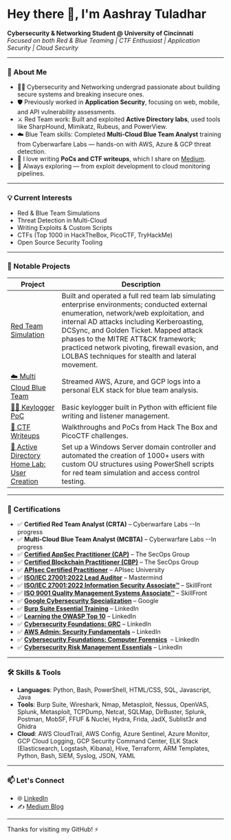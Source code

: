 # Hey there 👋, I'm Aashray Tuladhar

**Cybersecurity & Networking Student @ University of Cincinnati**  
*Focused on both Red & Blue Teaming | CTF Enthusiast | Application Security | Cloud Security*

* * *

### 🔐 About Me

- 🧑‍🎓 Cybersecurity and Networking undergrad passionate about building secure systems and breaking insecure ones.
- 🛡️ Previously worked in **Application Security**, focusing on web, mobile, and API vulnerability assessments.
- ⚔️ Red Team work: Built and exploited **Active Directory labs**, used tools like SharpHound, Mimikatz, Rubeus, and PowerView.
- ☁️ Blue Team skills: Completed **Multi-Cloud Blue Team Analyst** training from Cyberwarfare Labs — hands-on with AWS, Azure & GCP threat detection.
- 🧪 I love writing **PoCs and CTF writeups**, which I share on [Medium](https://aashraymt.medium.com/).
- 🧠 Always exploring — from exploit development to cloud monitoring pipelines.

* * *

### 💡 Current Interests

- Red & Blue Team Simulations
- Threat Detection in Multi-Cloud
- Writing Exploits & Custom Scripts
- CTFs (Top 1000 in HackTheBox, PicoCTF, TryHackMe)
- Open Source Security Tooling

* * *

### 📌 Notable Projects

| Project | Description |
| --- | --- |
| [Red Team Simulation](https://github.com/Aashray08/Red-Teaming-Simulation) | Built and operated a full red team lab simulating enterprise environments; conducted external enumeration, network/web exploitation, and internal AD attacks including Kerberoasting, DCSync, and Golden Ticket. Mapped attack phases to the MITRE ATT&CK framework; practiced network pivoting, firewall evasion, and LOLBAS techniques for stealth and lateral movement. |
| [☁️ Multi Cloud Blue Team](https://github.com/Aashray08/Multi-Cloud-Blue-Team) | Streamed AWS, Azure, and GCP logs into a personal ELK stack for blue team analysis. |
| [🕵️‍♂️ Keylogger PoC](https://github.com/Aashray08/Keylogger) | Basic keylogger built in Python with efficient file writing and listener management. |
| [🎯 CTF Writeups](https://aashraymt.medium.com/) | Walkthroughs and PoCs from Hack The Box and PicoCTF challenges. |
| [👥 Active Directory Home Lab: User Creation](https://github.com/Aashray08/AD-Lab/tree/main/) | Set up a Windows Server domain controller and automated the creation of 1000+ users with custom OU structures using PowerShell scripts for red team simulation and access control testing. |

* * *

### 🧠 Certifications

- ✅ **Certified Red Team Analyst (CRTA)** – Cyberwarfare Labs --In progress
- ✅ **Multi-Cloud Blue Team Analyst (MCBTA)** – Cyberwarfare Labs --In progress
- ✅ [**Certified AppSec Practitioner (CAP)**](https://candidate.speedexam.net/certificate.aspx?SSTATE=am4131EniU8ntjp4bO5mXa4HXsvSc1vH0s1SEM485D5vj26pLyWqo4gK0MGpA9TIkaawUO9R36sSi0p+k/7uQKBepFskYRNyPhwiBGpbqZw=) – The SecOps Group
- ✅ [**Certified Blockchain Practitioner (CBP)**](https://candidate.speedexam.net/certificate.aspx?SSTATE=am4131EniU8ntjp4bO5mXf3nVKOFfo1YbVsctdK6d8aZHloG3/ToVT4xs/+mDJER9MyTykpzRPbVLHDxsdc1Hy0dqgmCSvs0fEASQViCYq8=) – The SecOps Group
- ✅ [**APIsec Certified Practitioner**](https://www.credly.com/badges/ddf75623-fb3d-4b3c-b95f-92f3ecd56ce5) – APIsec University
- ✅ [**ISO/IEC 27001:2022 Lead Auditor**](https://learn.mastermindassurance.com/certificates/2pjvcbhbdv) – Mastermind
- ✅ [**ISO/IEC 27001:2022 Information Security Associate™**](https://www.skillfront.com/Badges/52987197268273) – SkillFront
- ✅ [**ISO 9001 Quality Management Systems Associate™**](https://www.skillfront.com/Badges/68869149983580) – SkillFront
- ✅ [**Google Cybersecurity Specialization**](https://www.coursera.org/account/accomplishments/specialization/P08R598TNP3C) – Google
- ✅ [**Burp Suite Essential Training**](https://www.linkedin.com/learning/certificates/0a241e31613bd951ea0ba3e15b735d7242d7cd2b234e5dedb04b46d57d41c961?u=2133849) – LinkedIn
- ✅ [**Learning the OWASP Top 10**](https://www.linkedin.com/learning/certificates/068ea252dfa23a919e3f25615327623dd452c67277c5b4a2862769277a589249?lipi=urn%3Ali%3Apage%3Ad_flagship3_profile_view_base_certifications_details%3BiSHH4K90Sn2EoRRBQ4B6vA%3D%3D) – LinkedIn
- ✅ [**Cybersecurity Foundations: GRC**](https://www.linkedin.com/learning/certificates/6436c1eaf5b7d825a82d399c08c4b05fbdb0539c8289d5f5d40eda3541a306a4?u=2133849) – LinkedIn
- ✅ [**AWS Admin: Security Fundamentals**](https://www.linkedin.com/learning/certificates/25aa5c169dc3ca35b3ab8de6d37b0b5e117f22ecc10b481c05727afb767c383d?u=2133849) – LinkedIn
- ✅ **[Cybersecurity Foundations: Computer Forensics](https://www.linkedin.com/learning/certificates/a7c227d619add1f953ae4f180f897ad02065d863a02d3d5cae02dc89ac87b30a?lipi=urn%3Ali%3Apage%3Ad_flagship3_profile_view_base_certifications_details%3BiSHH4K90Sn2EoRRBQ4B6vA%3D%3D)**  – LinkedIn
- ✅ [**Cybersecurity Risk Management Essentials**](https://www.linkedin.com/learning/certificates/d0dd60bf3732ecff1609f73e54022b6a4344e42838b906b7be69cc16d0525c23?u=2133849) – LinkedIn

* * *

### 🛠️ Skills & Tools

- **Languages**: Python, Bash, PowerShell, HTML/CSS, SQL, Javascript, Java
- **Tools**: Burp Suite, Wireshark, Nmap, Metasploit, Nessus, OpenVAS, Splunk, Metasploit, TCPDump, Netcat, SQLMap, DirBuster, Splunk, Postman, MobSF, FFUF & Nuclei, Hydra, Frida, JadX, Sublist3r and Ghidra
- **Cloud**: AWS CloudTrail, AWS Config, Azure Sentinel, Azure Monitor, GCP Cloud Logging, GCP Security Command Center, ELK Stack (Elasticsearch, Logstash, Kibana), Hive, Terraform, ARM Templates, Python, Bash, SIEM, Syslog, JSON, YAML

* * *

### 📫 Let's Connect

- 🌐 [LinkedIn](https://www.linkedin.com/in/aashray-tuladhar)
- ✍️ [Medium Blog](https://medium.com/@tuladham)  
    

* * *

Thanks for visiting my GitHub! ⚡️
